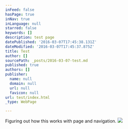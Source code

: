 ```yaml
---
inFeed: false
hasPage: true
inNav: true
inLanguage: null
starred: false
keywords: []
description: test page
datePublished: '2016-03-07T17:45:38.131Z'
dateModified: '2016-03-07T17:45:37.875Z'
title: Test
author: []
sourcePath: _posts/2016-03-07-test.md
published: true
authors: []
publisher:
  name: null
  domain: null
  url: null
  favicon: null
url: test/index.html
_type: WebPage

---
```

Figuring out how this works with page and navigation. ![](https://the-grid-user-content.s3-us-west-2.amazonaws.com/4f4dfe83-cd1e-434e-83c0-b3f114605750.jpg)